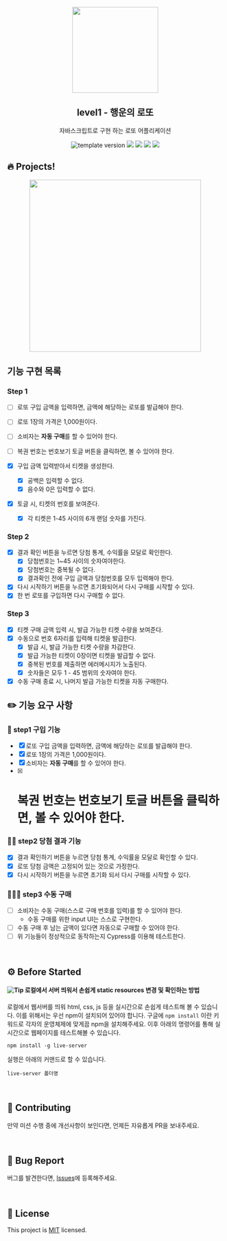 <p align="middle" >
  <img width="200px;" src="./src/images/lotto_ball.png"/>
</p>
<h2 align="middle">level1 - 행운의 로또</h2>
<p align="middle">자바스크립트로 구현 하는 로또 어플리케이션</p>
<p align="middle">
  <img src="https://img.shields.io/badge/version-1.0.0-blue?style=flat-square" alt="template version"/>
  <img src="https://img.shields.io/badge/language-html-red.svg?style=flat-square"/>
  <img src="https://img.shields.io/badge/language-css-blue.svg?style=flat-square"/>
  <img src="https://img.shields.io/badge/language-js-yellow.svg?style=flat-square"/>
  <a href="https://github.com/daybrush/moveable/blob/master/LICENSE" target="_blank">
    <img src="https://img.shields.io/github/license/daybrush/moveable.svg?style=flat-square&label=license&color=08CE5D"/>
  </a>
</p>

## 🔥 Projects!

<p align="middle">
  <img width="400" src="./src/images/lotto_ui.png">
</p>

## 기능 구현 목록

### Step 1
- [ ] 로또 구입 금액을 입력하면, 금액에 해당하는 로또를 발급해야 한다.
- [ ] 로또 1장의 가격은 1,000원이다.
- [ ] 소비자는 **자동 구매**를 할 수 있어야 한다.
- [ ] 복권 번호는 번호보기 토글 버튼을 클릭하면, 볼 수 있어야 한다.

- [x] 구입 금액 입력받아서 티켓을 생성한다.
  - [x] 공백은 입력할 수 없다.
  - [x] 음수와 0은 입력할 수 없다.
- [x] 토글 시, 티켓의 번호를 보여준다.
  - [x] 각 티켓은 1-45 사이의 6개 랜덤 숫자를 가진다.

### Step 2

- [x] 결과 확인 버튼을 누르면 당첨 통계, 수익률을 모달로 확인한다.
  - [x] 당첨번호는 1~45 사이의 숫자여야한다.
  - [x] 당첨번호는 중복될 수 없다.
  - [x] 결과확인 전에 구입 금액과 당첨번호를 모두 입력해야 한다.
- [x] 다시 시작하기 버튼을 누르면 초기화되어서 다시 구매를 시작할 수 있다.
- [x] 한 번 로또를 구입하면 다시 구매할 수 없다.

### Step 3

- [x] 티켓 구매 금액 입력 시, 발급 가능한 티켓 수량을 보여준다.
- [x] 수동으로 번호 6자리를 입력해 티켓을 발급한다.
  - [x] 발급 시, 발급 가능한 티켓 수량을 차감한다.
  - [x] 발급 가능한 티켓이 0장이면 티켓을 발급할 수 없다.
  - [x] 중복된 번호를 제출하면 에러메시지가 노출된다.
  - [x] 숫자들은 모두 1 - 45 범위의 숫자여야 한다.
- [x] 수동 구매 종료 시, 나머지 발급 가능한 티켓을 자동 구매한다.

## ✏️ 기능 요구 사항

### 🎯 step1 구입 기능

- [x] 로또 구입 금액을 입력하면, 금액에 해당하는 로또를 발급해야 한다.
- [x] 로또 1장의 가격은 1,000원이다.
- [x] 소비자는 **자동 구매**를 할 수 있어야 한다.
- [x] # 복권 번호는 번호보기 토글 버튼을 클릭하면, 볼 수 있어야 한다.

### 🎯🎯 step2 당첨 결과 기능

- [x] 결과 확인하기 버튼을 누르면 당첨 통계, 수익률을 모달로 확인할 수 있다.
- [x] 로또 당첨 금액은 고정되어 있는 것으로 가정한다.
- [x] 다시 시작하기 버튼을 누르면 초기화 되서 다시 구매를 시작할 수 있다.

### 🎯🎯🎯 step3 수동 구매

- [ ] 소비자는 수동 구매(스스로 구매 번호를 입력)를 할 수 있어야 한다.
  - 수동 구매를 위한 input UI는 스스로 구현한다.
- [ ] 수동 구매 후 남는 금액이 있다면 자동으로 구매할 수 있어야 한다.
- [ ] 위 기능들이 정상적으로 동작하는지 Cypress를 이용해 테스트한다.

<br>

## ⚙️ Before Started

#### <img alt="Tip" src="https://img.shields.io/static/v1.svg?label=&message=Tip&style=flat-square&color=673ab8"> 로컬에서 서버 띄워서 손쉽게 static resources 변경 및 확인하는 방법

로컬에서 웹서버를 띄워 html, css, js 등을 실시간으로 손쉽게 테스트해 볼 수 있습니다. 이를 위해서는 우선 npm이 설치되어 있어야 합니다. 구글에 `npm install` 이란 키워드로 각자의 운영체제에 맞게끔 npm을 설치해주세요. 이후 아래의 명령어를 통해 실시간으로 웹페이지를 테스트해볼 수 있습니다.

```
npm install -g live-server
```

실행은 아래의 커맨드로 할 수 있습니다.

```
live-server 폴더명
```

<br>

## 👏 Contributing

만약 미션 수행 중에 개선사항이 보인다면, 언제든 자유롭게 PR을 보내주세요.

<br>

## 🐞 Bug Report

버그를 발견한다면, [Issues](https://github.com/woowacourse/javascript-lotto/issues)에 등록해주세요.

<br>

## 📝 License

This project is [MIT](https://github.com/woowacourse/javascript-lotto/blob/main/LICENSE) licensed.
